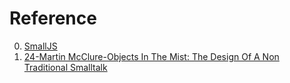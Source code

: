 # Reference

0. [SmallJS](https://small-js.org/Home/Home.html)
0. [24-Martin McClure-Objects In The Mist: The Design Of A Non Traditional Smalltalk](https://www.youtube.com/watch?v=iw4FPqe8KdY)

